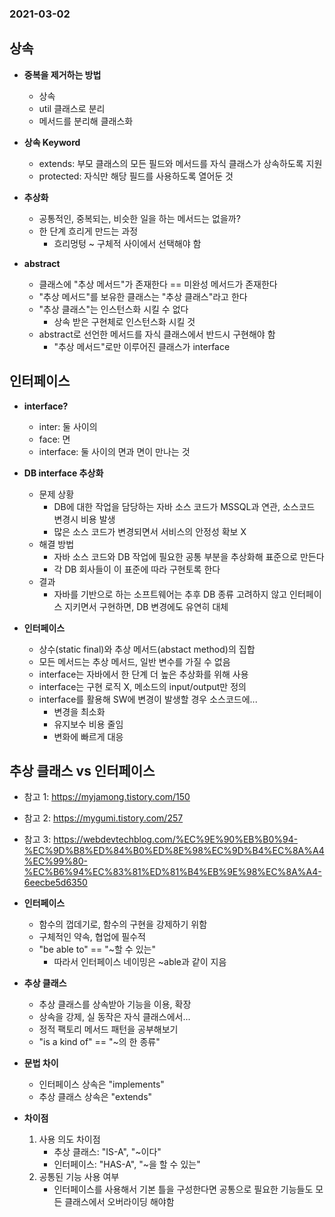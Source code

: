 ### 2021-03-02

## 상속
- __중복을 제거하는 방법__
    - 상속
    - util 클래스로 분리
    - 메서드를 분리해 클래스화
    
- __상속 Keyword__
    - extends: 부모 클래스의 모든 필드와 메서드를 자식 클래스가 상속하도록 지원
    - protected: 자식만 해당 필드를 사용하도록 열어둔 것
    
- __추상화__
    - 공통적인, 중복되는, 비슷한 일을 하는 메서드는 없을까?
    - 한 단계 흐리게 만드는 과정
        - 흐리멍텅 ~ 구체적 사이에서 선택해야 함

- __abstract__
    - 클래스에 "추상 메서드"가 존재한다 == 미완성 메서드가 존재한다
    - "추상 메서드"를 보유한 클래스는 "추상 클래스"라고 한다
    - "추상 클래스"는 인스턴스화 시킬 수 없다
        - 상속 받은 구현체로 인스턴스화 시킬 것
    - abstract로 선언한 메서드를 자식 클래스에서 반드시 구현해야 함
        - "추상 메서드"로만 이루어진 클래스가 interface

## 인터페이스
- __interface?__
    - inter: 둘 사이의
    - face: 면
    - interface: 둘 사이의 면과 면이 만나는 것

- __DB interface 추상화__
    - 문제 상황
        - DB에 대한 작업을 담당하는 자바 소스 코드가 MSSQL과 연관, 소스코드 변경시 비용 발생
        - 많은 소스 코드가 변경되면서 서비스의 안정성 확보 X
    - 해결 방법
        - 자바 소스 코드와 DB 작업에 필요한 공통 부분을 추상화해 표준으로 만든다
        - 각 DB 회사들이 이 표준에 따라 구현토록 한다
    - 결과    
        - 자바를 기반으로 하는 소프트웨어는 추후 DB 종류 고려하지 않고 인터페이스 지키면서 구현하면, DB 변경에도 유연히 대체

- __인터페이스__
    - 상수(static final)와 추상 메서드(abstact method)의 집합
    - 모든 메서드는 추상 메서드, 일반 변수를 가질 수 없음
    - interface는 자바에서 한 단계 더 높은 추상화를 위해 사용
    - interface는 구현 로직 X, 메소드의 input/output만 정의
    - interface를 활용해 SW에 변경이 발생할 경우 소스코드에...
        - 변경을 최소화
        - 유지보수 비용 줄임
        - 변화에 빠르게 대응

## 추상 클래스 vs 인터페이스
- 참고 1: https://myjamong.tistory.com/150
- 참고 2: https://mygumi.tistory.com/257
- 참고 3: https://webdevtechblog.com/%EC%9E%90%EB%B0%94-%EC%9D%B8%ED%84%B0%ED%8E%98%EC%9D%B4%EC%8A%A4%EC%99%80-%EC%B6%94%EC%83%81%ED%81%B4%EB%9E%98%EC%8A%A4-6eecbe5d6350

- __인터페이스__
    - 함수의 껍데기로, 함수의 구현을 강제하기 위함
    - 구체적인 약속, 협업에 필수적
    - "be able to" == "~할 수 있는"
        - 따라서 인터페이스 네이밍은 ~able과 같이 지음
    
- __추상 클래스__ 
    - 추상 클래스를 상속받아 기능을 이용, 확장
    - 상속을 강제, 실 동작은 자식 클래스에서...
    - 정적 팩토리 메서드 패턴을 공부해보기
    - "is a kind of" == "~의 한 종류"

- __문법 차이__
    - 인터페이스 상속은 "implements"
    - 추상 클래스 상속은 "extends"

- __차이점__
    1. 사용 의도 차이점
        - 추상 클래스: "IS-A", "~이다"
        - 인터페이스: "HAS-A", "~을 할 수 있는"
    2. 공통된 기능 사용 여부
        - 인터페이스를 사용해서 기본 틀을 구성한다면 공통으로 필요한 기능들도 모든 클래스에서 오버라이딩 해야함
        